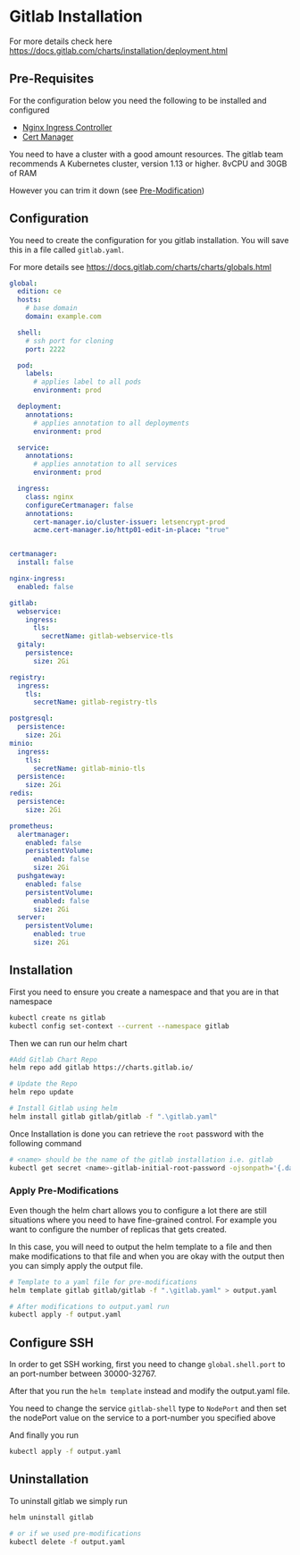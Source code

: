 # Gitlab Installation

For more details check here https://docs.gitlab.com/charts/installation/deployment.html


## Pre-Requisites
For the configuration below you need the following to be installed and configured
- [Nginx Ingress Controller](ingress/nginx.md)
- [Cert Manager](cert-manager/Readme.md)

You need to have a cluster with a good amount resources. The gitlab team recommends A Kubernetes cluster, version 1.13 or higher. 8vCPU and 30GB of RAM

However you can trim it down (see [Pre-Modification](#apply-pre-modifications))

## Configuration
You need to create the configuration for you gitlab installation. You will save this in a file called `gitlab.yaml`.

For more details see https://docs.gitlab.com/charts/charts/globals.html

```yaml
global:
  edition: ce
  hosts:
    # base domain
    domain: example.com

  shell:
    # ssh port for cloning
    port: 2222

  pod:
    labels:
      # applies label to all pods
      environment: prod

  deployment:
    annotations:
      # applies annotation to all deployments
      environment: prod

  service:
    annotations:
      # applies annotation to all services
      environment: prod

  ingress:
    class: nginx
    configureCertmanager: false
    annotations:
      cert-manager.io/cluster-issuer: letsencrypt-prod
      acme.cert-manager.io/http01-edit-in-place: "true"


certmanager:
  install: false

nginx-ingress:
  enabled: false

gitlab:
  webservice:
    ingress:
      tls:
        secretName: gitlab-webservice-tls
  gitaly:
    persistence:
      size: 2Gi

registry:
  ingress:
    tls:
      secretName: gitlab-registry-tls

postgresql:
  persistence:
    size: 2Gi
minio:
  ingress:
    tls:
      secretName: gitlab-minio-tls
  persistence:
    size: 2Gi
redis:
  persistence:
    size: 2Gi

prometheus:
  alertmanager:
    enabled: false
    persistentVolume:
      enabled: false
      size: 2Gi
  pushgateway:
    enabled: false
    persistentVolume:
      enabled: false
      size: 2Gi
  server:
    persistentVolume:
      enabled: true
      size: 2Gi
```

## Installation

First you need to ensure you create a namespace and that you are in that namespace

```bash
kubectl create ns gitlab
kubectl config set-context --current --namespace gitlab
```
Then we can run our helm chart

```bash
#Add Gitlab Chart Repo
helm repo add gitlab https://charts.gitlab.io/

# Update the Repo
helm repo update

# Install Gitlab using helm
helm install gitlab gitlab/gitlab -f ".\gitlab.yaml"
```
Once Installation is done you can retrieve the `root` password with the following command

```bash
# <name> should be the name of the gitlab installation i.e. gitlab
kubectl get secret <name>-gitlab-initial-root-password -ojsonpath='{.data.password}' | base64 --decode
```
### Apply Pre-Modifications

Even though the helm chart allows you to configure a lot there are still situations where you need to have fine-grained control. For example you want to configure the number of replicas that gets created.

In this case, you will need to output the helm template to a file and then make modifications to that file and when you are okay with the output then you can simply apply the output file.

```bash
# Template to a yaml file for pre-modifications
helm template gitlab gitlab/gitlab -f ".\gitlab.yaml" > output.yaml

# After modifications to output.yaml run
kubectl apply -f output.yaml
```

## Configure SSH
In order to get SSH working, first you need to change `global.shell.port` to an port-number between 30000-32767.

After that you run the `helm template` instead and modify the output.yaml file.

You need to change the service `gitlab-shell` type to `NodePort` and then set the nodePort value on the service to a port-number you specified above

And finally you run

```bash
kubectl apply -f output.yaml
```

## Uninstallation
To uninstall gitlab we simply run

```bash
helm uninstall gitlab

# or if we used pre-modifications
kubectl delete -f output.yaml
```